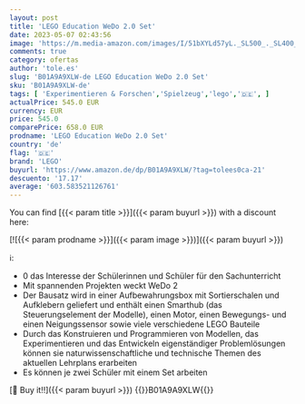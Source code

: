 ```yaml
---
layout: post
title: 'LEGO Education WeDo 2.0 Set'
date: 2023-05-07 02:43:56
image: 'https://m.media-amazon.com/images/I/51bXYLd57yL._SL500_._SL400_.jpg'
comments: true
category: ofertas
author: 'tole.es'
slug: 'B01A9A9XLW-de LEGO Education WeDo 2.0 Set'
sku: 'B01A9A9XLW-de'
tags: [ 'Experimentieren & Forschen','Spielzeug','lego','🇩🇪', ]
actualPrice: 545.0 EUR
currency: EUR
price: 545.0
comparePrice: 658.0 EUR
prodname: 'LEGO Education WeDo 2.0 Set'
country: 'de'
flag: '🇩🇪'
brand: 'LEGO'
buyurl: 'https://www.amazon.de/dp/B01A9A9XLW/?tag=tolees0ca-21'
descuento: '17.17'
average: '603.583521126761'
---
```


You can find [{{< param title >}}]({{< param buyurl >}}) with a discount here:

[![{{< param prodname >}}]({{< param image >}})]({{< param buyurl >}})

ℹ️:

- 0 das Interesse der Schülerinnen und Schüler für den Sachunterricht
- Mit spannenden Projekten weckt WeDo 2
- Der Bausatz wird in einer Aufbewahrungsbox mit Sortierschalen und Aufklebern geliefert und enthält einen Smarthub (das Steuerungselement der Modelle), einen Motor, einen Bewegungs- und einen Neigungssensor sowie viele verschiedene LEGO Bauteile
- Durch das Konstruieren und Programmieren von Modellen, das Experimentieren und das Entwickeln eigenständiger Problemlösungen können sie naturwissenschaftliche und technische Themen des aktuellen Lehrplans erarbeiten
- Es können je zwei Schüler mit einem Set arbeiten

[🛒 Buy it!!]({{< param buyurl >}})
{{<world>}}B01A9A9XLW{{</world>}}
